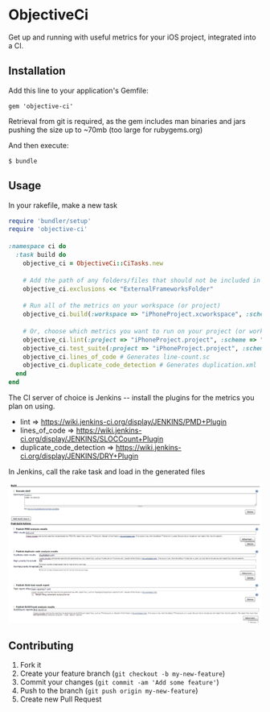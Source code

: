# ObjectiveCi

Get up and running with useful metrics for your iOS project, integrated into a CI.

## Installation

Add this line to your application's Gemfile:

    gem 'objective-ci'
    
Retrieval from git is required, as the gem includes man binaries and jars pushing the size up to ~70mb (too large for rubygems.org)

And then execute:

    $ bundle


## Usage

In your rakefile, make a new task

```ruby
require 'bundler/setup'
require 'objective-ci'

:namespace ci do
  :task build do
    objective_ci = ObjectiveCi::CiTasks.new
    
    # Add the path of any folders/files that should not be included in the metrics
    objective_ci.exclusions << "ExternalFrameworksFolder"
    
    # Run all of the metrics on your workspace (or project)
    objective_ci.build(:workspace => "iPhoneProject.xcworkspace", :scheme => "iPhoneProjectReleaseScheme")
    
    # Or, choose which metrics you want to run on your project (or workspace)
    objective_ci.lint(:project => "iPhoneProject.project", :scheme => "iPhoneProjectReleaseScheme") # Generates lint.xml
    objective_ci.test_suite(:project => "iPhoneProject.project", :scheme => "iPhoneProjectReleaseScheme") # Generates test-reports/
    objective_ci.lines_of_code # Generates line-count.sc
    objective_ci.duplicate_code_detection # Generates duplication.xml
  end
end
```

The CI server of choice is Jenkins -- install the plugins for the metrics you plan on using.

* lint => https://wiki.jenkins-ci.org/display/JENKINS/PMD+Plugin
* lines_of_code => https://wiki.jenkins-ci.org/display/JENKINS/SLOCCount+Plugin
* duplicate_code_detection => https://wiki.jenkins-ci.org/display/JENKINS/DRY+Plugin

In Jenkins, call the rake task and load in the generated files

![Jenkins Screenshot](/docs/jenkins-setup.jpg)

## Contributing

1. Fork it
2. Create your feature branch (`git checkout -b my-new-feature`)
3. Commit your changes (`git commit -am 'Add some feature'`)
4. Push to the branch (`git push origin my-new-feature`)
5. Create new Pull Request
